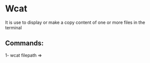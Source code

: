 # Wcat

It is use to display or make a copy content of one or more files in the terminal 

## Commands:

1- wcat filepath => 